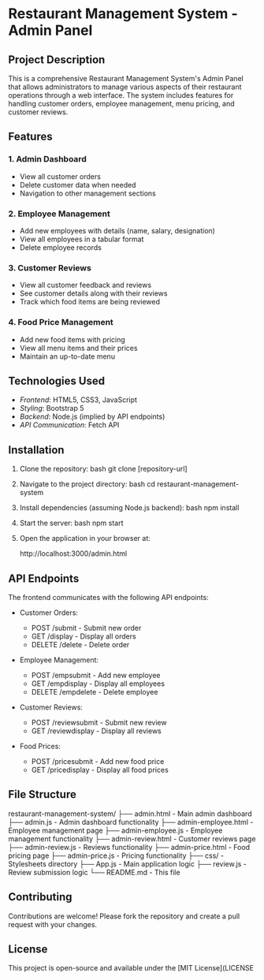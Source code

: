 # Restaurant Management System - Admin Panel

## Project Description

This is a comprehensive Restaurant Management System's Admin Panel that allows administrators to manage various aspects of their restaurant operations through a web interface. The system includes features for handling customer orders, employee management, menu pricing, and customer reviews.

## Features

### 1. Admin Dashboard
- View all customer orders
- Delete customer data when needed
- Navigation to other management sections

### 2. Employee Management
- Add new employees with details (name, salary, designation)
- View all employees in a tabular format
- Delete employee records

### 3. Customer Reviews
- View all customer feedback and reviews
- See customer details along with their reviews
- Track which food items are being reviewed

### 4. Food Price Management
- Add new food items with pricing
- View all menu items and their prices
- Maintain an up-to-date menu

## Technologies Used

- *Frontend*: HTML5, CSS3, JavaScript
- *Styling*: Bootstrap 5
- *Backend*: Node.js (implied by API endpoints)
- *API Communication*: Fetch API

## Installation

1. Clone the repository:
   bash
   git clone [repository-url]
   

2. Navigate to the project directory:
   bash
   cd restaurant-management-system
   

3. Install dependencies (assuming Node.js backend):
   bash
   npm install
   

4. Start the server:
   bash
   npm start
   

5. Open the application in your browser at:
   
   http://localhost:3000/admin.html
   

## API Endpoints

The frontend communicates with the following API endpoints:

- Customer Orders:
  - POST /submit - Submit new order
  - GET /display - Display all orders
  - DELETE /delete - Delete order

- Employee Management:
  - POST /empsubmit - Add new employee
  - GET /empdisplay - Display all employees
  - DELETE /empdelete - Delete employee

- Customer Reviews:
  - POST /reviewsubmit - Submit new review
  - GET /reviewdisplay - Display all reviews

- Food Prices:
  - POST /pricesubmit - Add new food price
  - GET /pricedisplay - Display all food prices

## File Structure


restaurant-management-system/
├── admin.html                - Main admin dashboard
├── admin.js                  - Admin dashboard functionality
├── admin-employee.html       - Employee management page
├── admin-employee.js         - Employee management functionality
├── admin-review.html         - Customer reviews page
├── admin-review.js           - Reviews functionality
├── admin-price.html          - Food pricing page
├── admin-price.js            - Pricing functionality
├── css/                      - Stylesheets directory
├── App.js                    - Main application logic
├── review.js                 - Review submission logic
└── README.md                 - This file


## Contributing

Contributions are welcome! Please fork the repository and create a pull request with your changes.

## License

This project is open-source and available under the [MIT License](LICENSE
